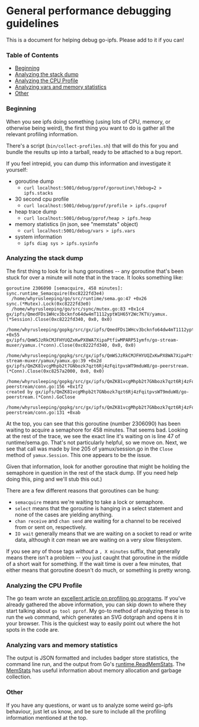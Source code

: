 # General performance debugging guidelines

This is a document for helping debug go-ipfs. Please add to it if you can!

### Table of Contents
- [Beginning](#beginning)
- [Analyzing the stack dump](#analyzing-the-stack-dump)
- [Analyzing the CPU Profile](#analyzing-the-cpu-profile)
- [Analyzing vars and memory statistics](#analyzing-vars-and-memory-statistics)
- [Other](#other)

### Beginning

When you see ipfs doing something (using lots of CPU, memory, or otherwise
being weird), the first thing you want to do is gather all the relevant
profiling information.

There's a script (`bin/collect-profiles.sh`) that will do this for you and
bundle the results up into a tarball, ready to be attached to a bug report.

If you feel intrepid, you can dump this information and investigate it yourself:

- goroutine dump
  - `curl localhost:5001/debug/pprof/goroutine\?debug=2 > ipfs.stacks`
- 30 second cpu profile
  - `curl localhost:5001/debug/pprof/profile > ipfs.cpuprof`
- heap trace dump
  - `curl localhost:5001/debug/pprof/heap > ipfs.heap`
- memory statistics (in json, see "memstats" object)
  - `curl localhost:5001/debug/vars > ipfs.vars`
- system information
  - `ipfs diag sys > ipfs.sysinfo`


### Analyzing the stack dump

The first thing to look for is hung goroutines -- any goroutine that's been stuck
for over a minute will note that in the trace. It looks something like:

```
goroutine 2306090 [semacquire, 458 minutes]:
sync.runtime_Semacquire(0xc8222fd3e4)
  /home/whyrusleeping/go/src/runtime/sema.go:47 +0x26
sync.(*Mutex).Lock(0xc8222fd3e0)
  /home/whyrusleeping/go/src/sync/mutex.go:83 +0x1c4
gx/ipfs/QmedFDs1WHcv3bcknfo64dw4mT1112yptW1H65Y2Wc7KTV/yamux.(*Session).Close(0xc8222fd340, 0x0, 0x0)
  /home/whyrusleeping/gopkg/src/gx/ipfs/QmedFDs1WHcv3bcknfo64dw4mT1112yptW1H65Y2Wc7KTV/yamux/session.go:205 +0x55
gx/ipfs/QmWSJzRkCMJFHYUQZxKwPX8WA7XipaPtfiwMPARP51ymfn/go-stream-muxer/yamux.(*conn).Close(0xc8222fd340, 0x0, 0x0)
  /home/whyrusleeping/gopkg/src/gx/ipfs/QmWSJzRkCMJFHYUQZxKwPX8WA7XipaPtfiwMPARP51ymfn/go-stream-muxer/yamux/yamux.go:39 +0x2d
gx/ipfs/QmZK81vcgMhpb2t7GNbozk7qzt6Rj4zFqitpvsWT9mduW8/go-peerstream.(*Conn).Close(0xc8257a2000, 0x0, 0x0)
  /home/whyrusleeping/gopkg/src/gx/ipfs/QmZK81vcgMhpb2t7GNbozk7qzt6Rj4zFqitpvsWT9mduW8/go-peerstream/conn.go:156 +0x1f2
created by gx/ipfs/QmZK81vcgMhpb2t7GNbozk7qzt6Rj4zFqitpvsWT9mduW8/go-peerstream.(*Conn).GoClose
  /home/whyrusleeping/gopkg/src/gx/ipfs/QmZK81vcgMhpb2t7GNbozk7qzt6Rj4zFqitpvsWT9mduW8/go-peerstream/conn.go:131 +0xab
```

At the top, you can see that this goroutine (number 2306090) has been waiting
to acquire a semaphore for 458 minutes. That seems bad. Looking at the rest of
the trace, we see the exact line it's waiting on is line 47 of runtime/sema.go.
That's not particularly helpful, so we move on. Next, we see that call was made
by line 205 of yamux/session.go in the `Close` method of `yamux.Session`. This
one appears to be the issue.

Given that information, look for another goroutine that might be
holding the semaphore in question in the rest of the stack dump.
(If you need help doing this, ping and we'll stub this out.)

There are a few different reasons that goroutines can be hung:
- `semacquire` means we're waiting to take a lock or semaphore.
- `select` means that the goroutine is hanging in a select statement and none of
  the cases are yielding anything.
- `chan receive` and `chan send` are waiting for a channel to be received from
  or sent on, respectively.
- `IO wait` generally means that we are waiting on a socket to read or write
  data, although it *can* mean we are waiting on a very slow filesystem.

If you see any of those tags _without_ a `,
X minutes` suffix, that generally means there isn't a problem -- you just caught
that goroutine in the middle of a short wait for something. If the wait time is
over a few minutes, that either means that goroutine doesn't do much, or
something is pretty wrong.

### Analyzing the CPU Profile

The go team wrote an [excellent article on profiling go
programs](http://blog.golang.org/profiling-go-programs). If you've already
gathered the above information, you can skip down to where they start talking
about `go tool pprof`. My go-to method of analyzing these is to run the `web`
command, which generates an SVG dotgraph and opens it in your browser. This is
the quickest way to easily point out where the hot spots in the code are.

### Analyzing vars and memory statistics

The output is JSON formatted and includes badger store statistics, the command line run, and the output from Go's [runtime.ReadMemStats](https://golang.org/pkg/runtime/#ReadMemStats). The [MemStats](https://golang.org/pkg/runtime/#MemStats) has useful information about memory allocation and garbage collection.

### Other

If you have any questions, or want us to analyze some weird go-ipfs behaviour,
just let us know, and be sure to include all the profiling information
mentioned at the top.

